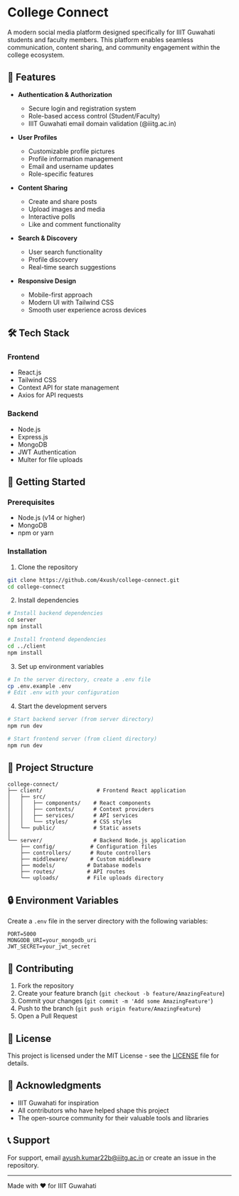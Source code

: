 # College Connect

A modern social media platform designed specifically for IIIT Guwahati students and faculty members. This platform enables seamless communication, content sharing, and community engagement within the college ecosystem.

## 🌟 Features

- **Authentication & Authorization**

  - Secure login and registration system
  - Role-based access control (Student/Faculty)
  - IIIT Guwahati email domain validation (@iiitg.ac.in)

- **User Profiles**

  - Customizable profile pictures
  - Profile information management
  - Email and username updates
  - Role-specific features

- **Content Sharing**

  - Create and share posts
  - Upload images and media
  - Interactive polls
  - Like and comment functionality

- **Search & Discovery**

  - User search functionality
  - Profile discovery
  - Real-time search suggestions

- **Responsive Design**
  - Mobile-first approach
  - Modern UI with Tailwind CSS
  - Smooth user experience across devices

## 🛠️ Tech Stack

### Frontend

- React.js
- Tailwind CSS
- Context API for state management
- Axios for API requests

### Backend

- Node.js
- Express.js
- MongoDB
- JWT Authentication
- Multer for file uploads

## 🚀 Getting Started

### Prerequisites

- Node.js (v14 or higher)
- MongoDB
- npm or yarn

### Installation

1. Clone the repository

```bash
git clone https://github.com/4xush/college-connect.git
cd college-connect
```

2. Install dependencies

```bash
# Install backend dependencies
cd server
npm install

# Install frontend dependencies
cd ../client
npm install
```

3. Set up environment variables

```bash
# In the server directory, create a .env file
cp .env.example .env
# Edit .env with your configuration
```

4. Start the development servers

```bash
# Start backend server (from server directory)
npm run dev

# Start frontend server (from client directory)
npm run dev
```

## 📁 Project Structure

```
college-connect/
├── client/                 # Frontend React application
│   ├── src/
│   │   ├── components/    # React components
│   │   ├── contexts/      # Context providers
│   │   ├── services/      # API services
│   │   └── styles/        # CSS styles
│   └── public/            # Static assets
│
└── server/                # Backend Node.js application
    ├── config/           # Configuration files
    ├── controllers/      # Route controllers
    ├── middleware/       # Custom middleware
    ├── models/          # Database models
    ├── routes/          # API routes
    └── uploads/         # File uploads directory
```

## 🔒 Environment Variables

Create a `.env` file in the server directory with the following variables:

```env
PORT=5000
MONGODB_URI=your_mongodb_uri
JWT_SECRET=your_jwt_secret
```

## 🤝 Contributing

1. Fork the repository
2. Create your feature branch (`git checkout -b feature/AmazingFeature`)
3. Commit your changes (`git commit -m 'Add some AmazingFeature'`)
4. Push to the branch (`git push origin feature/AmazingFeature`)
5. Open a Pull Request

## 📝 License

This project is licensed under the MIT License - see the [LICENSE](LICENSE) file for details.


## 🙏 Acknowledgments

- IIIT Guwahati for inspiration
- All contributors who have helped shape this project
- The open-source community for their valuable tools and libraries

## 📞 Support

For support, email ayush.kumar22b@iiitg.ac.in or create an issue in the repository.

---

Made with ❤️ for IIIT Guwahati

